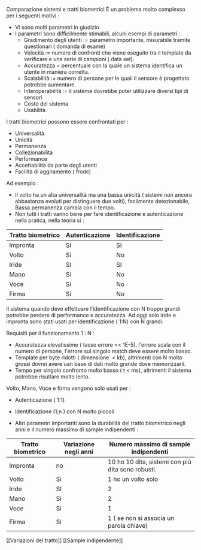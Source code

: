 Comparazione sistemi e tratti biometrici
È un problema molto complesso per i seguenti motivi :
- Vi sono molti parametri in giudizio
- I parametri sono difficilmente stimabili, alcuni esempi di parametri :
	- Gradimento degli utenti := parametro importante, misurabile tramite questionari ( domanda di esame)
	- Velocità := numero di confronti che viene eseguito tra il template da verificare e una serie di campioni ( data set).
	- Accuratezza = percentuale con la quale un sistema identifica un utente in maniera corretta.
	- Scalabilità := numero di persone per le quali il sensore è progettato potrebbe aumentare.
	- Interoperabilità := il sistema dovrebbe poter utilizzare diversi tipi di sensori
	- Costo del sistema
	- Usabilità

I tratti biometrici possono essere confrontati per :
- Universalità
- Unicità
- Permanenza
- Collezionabilità
- Performance
- Accettabilità da parte degli utenti
- Facilità di aggiramento ( frode)

Ad esempio :
- Il volto ha un alta universalità ma una bassa unicità ( sistemi non ancora abbastanza evoluti per distinguere due volti), facilmente detezionabile, Bassa permanenza cambia con il tempo.
- Non tutti i tratti vanno bene per fare identificazione e autenticazione nella pratica, nella teoria si :

| Tratto biometrico | Autenticazione | Identificazione |
| ----------------- | -------------- | --------------- |
| Impronta          | SI             | SI              |
| Volto             | Si             | No              |
| Iride             | SI             | SI              |
| Mano              | Si             | No              |
| Voce              | Si             | No              |
| Firma             | Si             | No              |

Il sistema quando deve effettuare l'identificazione con N troppo grandi potrebbe perdere di performance e accuratezza.
Ad oggi solo iride e impronta sono stati usati per identificazione ( 1:N) con N grandi.

Requisiti per il funzionamento 1 : N :
- Accuratezza elevatissime ( tasso errore << 1E-5), l'errore scala con il numero di persone, l'errore sul singolo match deve essere molto basso.
- Template per byte ridotti ( dimensione  < kb), altrimenti con N molto grossi dovrei avere uan base di dati molto grande dove memorizzarli.
- Tempo per singolo confronto molto basso ( t < ms), altrimenti il sistema potrebbe risultare molto lento.

Volto, Mano, Voce e firma vengono solo usati per :
- Autenticazione ( 1:1)
- Identificazione (1;n ) con N molto piccoli

- Altri parametri importanti sono la durabilità del tratto biometrico negli anni e il numero massimo di sample indipendenti :

| Tratto biometrico | Variazione negli anni | Numero massimo di sample indipendenti             |
| ----------------- | --------------------- | ------------------------------------------------- |
| Impronta          | no                    | 10 ho 10 dita, sistemi con più dita sono robusti. |
| Volto             | Si                    | 1 ho un volto solo                                |
| Iride             | SI                    | 2                                                 |
| Mano              | Si                    | 2                                                 |
| Voce              | Si                    | 1                                                 |
| Firma             | Si                    | 1 ( se non si associa un parola chiave)           |

[[Variazioni del tratto]]
[[Sample indipendente]]